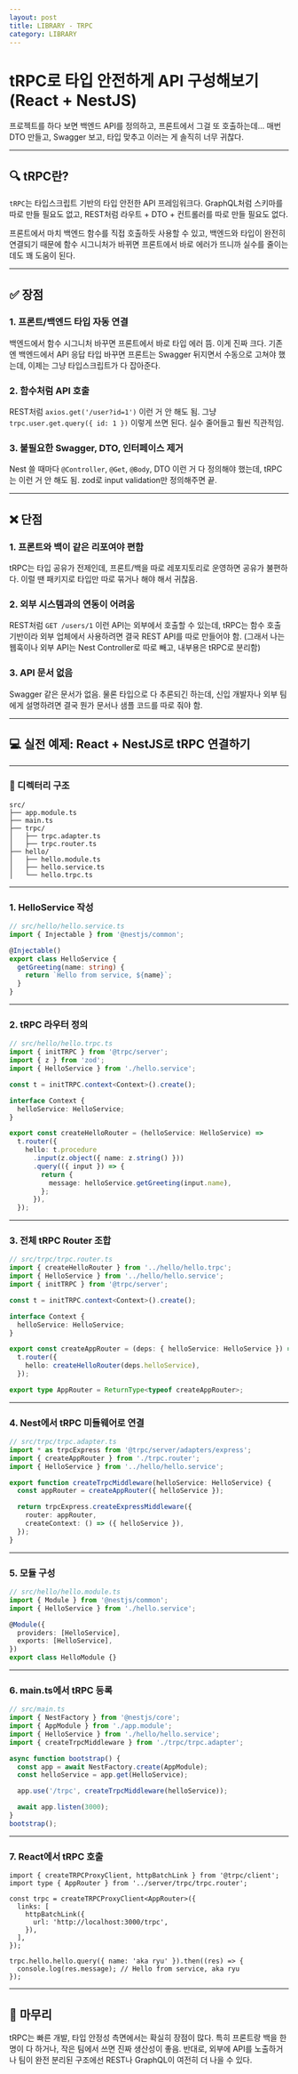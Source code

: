 ```yaml
---
layout: post
title: LIBRARY - TRPC
category: LIBRARY
---
```


# tRPC로 타입 안전하게 API 구성해보기 (React + NestJS)

프로젝트를 하다 보면 백엔드 API를 정의하고, 프론트에서 그걸 또 호출하는데...
매번 DTO 만들고, Swagger 보고, 타입 맞추고 이러는 게 솔직히 너무 귀찮다.


---

## 🔍 tRPC란?

`tRPC`는 타입스크립트 기반의 타입 안전한 API 프레임워크다.
GraphQL처럼 스키마를 따로 만들 필요도 없고, REST처럼 라우트 + DTO + 컨트롤러를 따로 만들 필요도 없다.

프론트에서 마치 백엔드 함수를 직접 호출하듯 사용할 수 있고, 백엔드와 타입이 완전히 연결되기 때문에
함수 시그니처가 바뀌면 프론트에서 바로 에러가 뜨니까 실수를 줄이는데도 꽤 도움이 된다.

---

## ✅ 장점 

### 1. 프론트/백엔드 타입 자동 연결

백엔드에서 함수 시그니처 바꾸면 프론트에서 바로 타입 에러 뜸.
이게 진짜 크다. 기존엔 백엔드에서 API 응답 타입 바꾸면 프론트는 Swagger 뒤지면서 수동으로 고쳐야 했는데,
이제는 그냥 타입스크립트가 다 잡아준다.

### 2. 함수처럼 API 호출

REST처럼 `axios.get('/user?id=1')` 이런 거 안 해도 됨.
그냥 `trpc.user.get.query({ id: 1 })` 이렇게 쓰면 된다. 실수 줄어들고 훨씬 직관적임.

### 3. 불필요한 Swagger, DTO, 인터페이스 제거

Nest 쓸 때마다 `@Controller`, `@Get`, `@Body`, DTO 이런 거 다 정의해야 했는데,
tRPC는 이런 거 안 해도 됨. zod로 input validation만 정의해주면 끝.

---

## ❌ 단점 

### 1. 프론트와 백이 같은 리포여야 편함

tRPC는 타입 공유가 전제인데, 프론트/백을 따로 레포지토리로 운영하면 공유가 불편하다.
이럴 땐 패키지로 타입만 따로 묶거나 해야 해서 귀찮음.

### 2. 외부 시스템과의 연동이 어려움

REST처럼 `GET /users/1` 이런 API는 외부에서 호출할 수 있는데,
tRPC는 함수 호출 기반이라 외부 업체에서 사용하려면 결국 REST API를 따로 만들어야 함.
(그래서 나는 웹훅이나 외부 API는 Nest Controller로 따로 빼고, 내부용은 tRPC로 분리함)

### 3. API 문서 없음

Swagger 같은 문서가 없음. 물론 타입으로 다 추론되긴 하는데,
신입 개발자나 외부 팀에게 설명하려면 결국 뭔가 문서나 샘플 코드를 따로 줘야 함.

---

## 💻 실전 예제: React + NestJS로 tRPC 연결하기

---

### 📁 디렉터리 구조

```
src/
├── app.module.ts
├── main.ts
├── trpc/
│   ├── trpc.adapter.ts
│   ├── trpc.router.ts
├── hello/
│   ├── hello.module.ts
│   ├── hello.service.ts
│   └── hello.trpc.ts
```

---

### 1. HelloService 작성

```ts
// src/hello/hello.service.ts
import { Injectable } from '@nestjs/common';

@Injectable()
export class HelloService {
  getGreeting(name: string) {
    return `Hello from service, ${name}`;
  }
}
```

---

### 2. tRPC 라우터 정의

```ts
// src/hello/hello.trpc.ts
import { initTRPC } from '@trpc/server';
import { z } from 'zod';
import { HelloService } from './hello.service';

const t = initTRPC.context<Context>().create();

interface Context {
  helloService: HelloService;
}

export const createHelloRouter = (helloService: HelloService) =>
  t.router({
    hello: t.procedure
      .input(z.object({ name: z.string() }))
      .query(({ input }) => {
        return {
          message: helloService.getGreeting(input.name),
        };
      }),
  });
```

---

### 3. 전체 tRPC Router 조합

```ts
// src/trpc/trpc.router.ts
import { createHelloRouter } from '../hello/hello.trpc';
import { HelloService } from '../hello/hello.service';
import { initTRPC } from '@trpc/server';

const t = initTRPC.context<Context>().create();

interface Context {
  helloService: HelloService;
}

export const createAppRouter = (deps: { helloService: HelloService }) =>
  t.router({
    hello: createHelloRouter(deps.helloService),
  });

export type AppRouter = ReturnType<typeof createAppRouter>;
```

---

### 4. Nest에서 tRPC 미들웨어로 연결

```ts
// src/trpc/trpc.adapter.ts
import * as trpcExpress from '@trpc/server/adapters/express';
import { createAppRouter } from './trpc.router';
import { HelloService } from '../hello/hello.service';

export function createTrpcMiddleware(helloService: HelloService) {
  const appRouter = createAppRouter({ helloService });

  return trpcExpress.createExpressMiddleware({
    router: appRouter,
    createContext: () => ({ helloService }),
  });
}
```

---

### 5. 모듈 구성

```ts
// src/hello/hello.module.ts
import { Module } from '@nestjs/common';
import { HelloService } from './hello.service';

@Module({
  providers: [HelloService],
  exports: [HelloService],
})
export class HelloModule {}
```

---

### 6. main.ts에서 tRPC 등록

```ts
// src/main.ts
import { NestFactory } from '@nestjs/core';
import { AppModule } from './app.module';
import { HelloService } from './hello/hello.service';
import { createTrpcMiddleware } from './trpc/trpc.adapter';

async function bootstrap() {
  const app = await NestFactory.create(AppModule);
  const helloService = app.get(HelloService);

  app.use('/trpc', createTrpcMiddleware(helloService));

  await app.listen(3000);
}
bootstrap();
```

---

### 7. React에서 tRPC 호출

```tsx
import { createTRPCProxyClient, httpBatchLink } from '@trpc/client';
import type { AppRouter } from '../server/trpc/trpc.router';

const trpc = createTRPCProxyClient<AppRouter>({
  links: [
    httpBatchLink({
      url: 'http://localhost:3000/trpc',
    }),
  ],
});

trpc.hello.hello.query({ name: 'aka ryu' }).then((res) => {
  console.log(res.message); // Hello from service, aka ryu
});
```

---

## 📌 마무리

tRPC는 빠른 개발, 타입 안정성 측면에서는 확실히 장점이 많다.
특히 프론트랑 백을 한 명이 다 하거나, 작은 팀에서 쓰면 진짜 생산성이 좋음.
반대로, 외부에 API를 노출하거나 팀이 완전 분리된 구조에선 REST나 GraphQL이 여전히 더 나을 수 있다.
